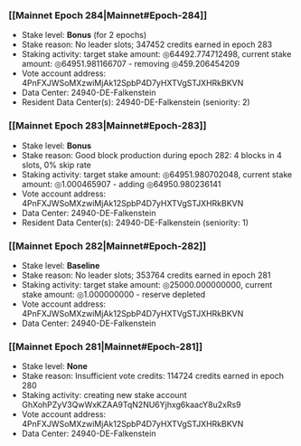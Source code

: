 ### [[Mainnet Epoch 284|Mainnet#Epoch-284]]
* Stake level: **Bonus** (for 2 epochs)
* Stake reason: No leader slots; 347452 credits earned in epoch 283
* Staking activity: target stake amount: ◎64492.774712498, current stake amount: ◎64951.981166707 - removing ◎459.206454209
* Vote account address: 4PnFXJWSoMXzwiMjAk12SpbP4D7yHXTVgSTJXHRkBKVN
* Data Center: 24940-DE-Falkenstein
* Resident Data Center(s): 24940-DE-Falkenstein (seniority: 2)
### [[Mainnet Epoch 283|Mainnet#Epoch-283]]
* Stake level: **Bonus**
* Stake reason: Good block production during epoch 282: 4 blocks in 4 slots, 0% skip rate
* Staking activity: target stake amount: ◎64951.980702048, current stake amount: ◎1.000465907 - adding ◎64950.980236141
* Vote account address: 4PnFXJWSoMXzwiMjAk12SpbP4D7yHXTVgSTJXHRkBKVN
* Data Center: 24940-DE-Falkenstein
* Resident Data Center(s): 24940-DE-Falkenstein (seniority: 1)
### [[Mainnet Epoch 282|Mainnet#Epoch-282]]
* Stake level: **Baseline**
* Stake reason: No leader slots; 353764 credits earned in epoch 281
* Staking activity: target stake amount: ◎25000.000000000, current stake amount: ◎1.000000000 - reserve depleted
* Vote account address: 4PnFXJWSoMXzwiMjAk12SpbP4D7yHXTVgSTJXHRkBKVN
* Data Center: 24940-DE-Falkenstein
### [[Mainnet Epoch 281|Mainnet#Epoch-281]]
* Stake level: **None**
* Stake reason: Insufficient vote credits: 114724 credits earned in epoch 280
* Staking activity: creating new stake account GhXohPZyV3QwWxKZAA9TqN2NU6Yjhxg6kaacY8u2xRs9
* Vote account address: 4PnFXJWSoMXzwiMjAk12SpbP4D7yHXTVgSTJXHRkBKVN
* Data Center: 24940-DE-Falkenstein